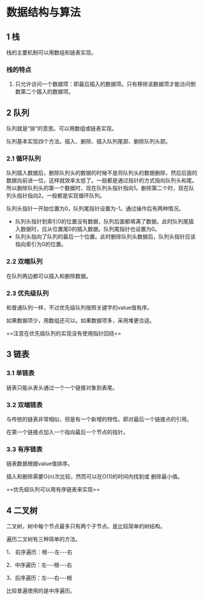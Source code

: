 # 数据结构与算法





##  1 栈

栈的主要机制可以用数组和链表实现。

### 栈的特点

1. 只允许访问一个数据项：即最后插入的数据项。只有移除该数据项才能访问倒数第二个插入的数据项。

## 2 队列

队列就是“排”的意思。可以用数组或链表实现。

队列基本实现四个方法。插入、删除、插入队列尾部、删除队列头部。



### 2.1 循环队列

队列插入数据后，删除队列头的数据的时候不是将队列头的数据删除，然后后面的数据向前进一位，这样就效率太低了。一般都是通过指针的方式指向队列头和尾。所以删除队列头的第一个数据时，现在队列头指针指向1。删除第二个时，现在队列头指针指向2。一般都是实现循环队列。

队列头指针一开始位置为0，队列尾指针设置为-1。通过操作后有两种情况。

- 队列头指针到索引0的位置没有数据，队列后面都填满了数据。此时队列尾插入数据时，应从位置尾0的插入数据。队列尾指针也设置为0。
- 队列头指向了队列的最后一个位置。此时删除队列头数据后，队列头指针应该指向索引为0的位置。

### 2.2 双端队列

在队列两边都可以插入和删除数据。



### 2.3 优先级队列

和普通队列一样，不过优先级队列按照关键字的value值有序。		

如果数据项少，用数组还可以。如果数据项多，采用堆更合适。

==注意在优先级队列的实现没有使用指针回绕==



## 3 链表

### 3.1 单链表

链表只能从表头通过一个一个链接对象到表尾。



### 3.2 双端链表

与传统的链表非常相似，但是有一个新增的特性。即对最后一个链接点的引用。

在第一个链接点加入一个指向最后一个节点的指针。



### 3.3 有序链表

链表数据根据value值排序。

插入和删除需要O(n)次比较，然而可以在O(1)的时间内找到或 删除最小值。

==优先级队列可以用有序链表来实现==





## 4 二叉树

二叉树，树中每个节点最多只有两个子节点。是比较简单的树结构。

遍历二叉树有三种简单的方法。

1、 前序遍历：根---左---右

2、中序遍历：左---根---右

3、后序遍历：左---右---根

比较普遍使用的是中序遍历。